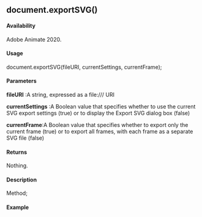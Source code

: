 ## document.exportSVG()

#### Availability

Adobe Animate 2020.

#### Usage

document.exportSVG(fileURI, currentSettings, currentFrame);

#### Parameters

**fileURI** :A string, expressed as a file:/// URI

**currentSettings** :A Boolean value that specifies whether to use the current SVG export settings (true) or to display the Export SVG dialog box (false)

**currentFrame**:A Boolean value that specifies whether to export only the current frame (true) or to export all frames, with each frame as a separate SVG file (false)

#### Returns

Nothing.

#### Description

Method; 

#### Example